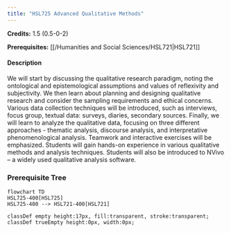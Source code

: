 ```yaml
---
title: "HSL725 Advanced Qualitative Methods"
---
```

**Credits:** 1.5 (0.5-0-2)

**Prerequisites:** [[/Humanities and Social Sciences/HSL721|HSL721]]

#### Description
We will start by discussing the qualitative research paradigm, noting the ontological and epistemological assumptions and values of reflexivity and subjectivity. We then learn about planning and designing qualitative research and consider the sampling requirements and ethical concerns. Various data collection techniques will be introduced, such as interviews, focus group, textual data: surveys, diaries, secondary sources. Finally, we will learn to analyze the qualitative data, focusing on three different approaches - thematic analysis, discourse analysis, and interpretative phenomenological analysis. Teamwork and interactive exercises will be emphasized. Students will gain hands-on experience in various qualitative methods and analysis techniques. Students will also be introduced to NVivo – a widely used qualitative analysis software.

### Prerequisite Tree

```mermaid
flowchart TD
HSL725-400[HSL725]
HSL725-400 --> HSL721-400[HSL721]

classDef empty height:17px, fill:transparent, stroke:transparent;
classDef trueEmpty height:0px, width:0px;
```